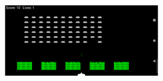 ![ImageAlt](https://github.com/nim0y/pet-invaders/blob/master/Screenshot%202024-06-05%20154621.png)

